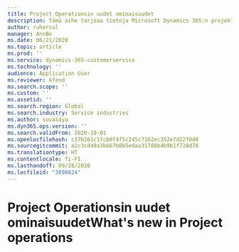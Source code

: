```yaml
---
title: Project Operationsin uudet ominaisuudet
description: Tämä aihe tarjoaa tietoja Microsoft Dynamics 365:n projektitoimintojen uusista ominaisuuksista ja toiminnoista.
author: ruhercul
manager: AnnBe
ms.date: 06/21/2020
ms.topic: article
ms.prod: ''
ms.service: dynamics-365-customerservice
ms.technology: ''
audience: Application User
ms.reviewer: kfend
ms.search.scope: ''
ms.custom: ''
ms.assetid: ''
ms.search.region: Global
ms.search.industry: Service industries
ms.author: suvaidya
ms.dyn365.ops.version: ''
ms.search.validFrom: 2020-10-01
ms.openlocfilehash: c37b161c1fcb0f4f5c245c7162ec352e7d22f0d0
ms.sourcegitcommit: a2c3cd49a3b667b8b5edaa31788b4b9b1f728d78
ms.translationtype: HT
ms.contentlocale: fi-FI
ms.lasthandoff: 09/28/2020
ms.locfileid: "3898824"
---
```

# <a name="whats-new-in-project-operations"></a><span data-ttu-id="06f81-103">Project Operationsin uudet ominaisuudet</span><span class="sxs-lookup"><span data-stu-id="06f81-103">What's new in Project operations</span></span>
